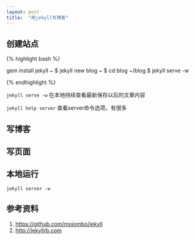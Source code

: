 ```yaml
---
layout: post
title:  "用jekyll写博客"
---
```



## 创建站点

{% highlight bash %}

gem install jekyll
~ $ jekyll new blog
~ $ cd blog
~/blog $ jekyll serve -w

{% endhighlight %}

`jekyll serve -w` 在本地持续查看最新保存以后的文章内容

`jekyll help server` 查看server命令选项，有很多

## 写博客



## 写页面


## 本地运行
`jekyll server -w`


## 参考资料
1. https://github.com/mojombo/jekyll
2. http://jekyllrb.com
